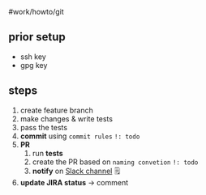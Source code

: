 #work/howto/git

## prior setup

- ssh key
- gpg key

## steps

1. create feature branch
2. make changes & write tests
3. pass the tests
4. **commit** using `commit rules` `!: todo`
5. **PR**
	1. run **tests**
	2. create the PR based on `naming convetion` `!: todo`
	3. **notify** on [Slack channel](https://kugawana.slack.com/archives/C095NHCH6E4) 🗒
6. **update JIRA status** -> comment